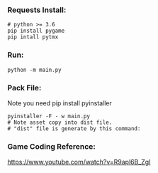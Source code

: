 ### Requests Install:

```shell
# python >= 3.6
pip install pygame
pip intall pytmx
```



### Run:

```shell
python -m main.py
```



### Pack File:

Note you need pip install pyinstaller



```shell
pyinstaller -F - w main.py
# Note asset copy into dist file.
# "dist" file is generate by this command:
```



### Game Coding Reference:

https://www.youtube.com/watch?v=R9apl6B_ZgI
